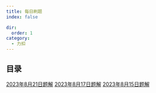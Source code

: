 ```yaml
---
title: 每日刷题
index: false

dir:
  order: 1
category:
  - 力扣
---
```


## 目录


[2023年8月21日题解](./2023年8月21日.md)
[2023年8月17日题解](./2023年8月17日.md)
[2023年8月15日题解](./2023年8月15日.md)